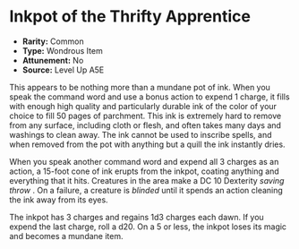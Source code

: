 
# Inkpot of the Thrifty Apprentice

* **Rarity:** Common
* **Type:** Wondrous Item
* **Attunement:** No
* **Source:** Level Up A5E


This appears to be nothing more than a mundane pot of ink. When you speak the command word and use a bonus action to expend 1 charge, it fills with enough high quality and particularly durable ink of the color of your choice to fill 50 pages of parchment. This ink is extremely hard to remove from any surface, including cloth or flesh, and often takes many days and washings to clean away. The ink cannot be used to inscribe spells, and when removed from the pot with anything but a quill the ink instantly dries. 

When you speak another command word and expend all 3 charges as an action, a 15-foot cone of ink erupts from the inkpot, coating anything and everything that it hits. Creatures in the area make a DC 10 Dexterity _saving throw_ . On a failure, a creature is _blinded_  until it spends an action cleaning the ink away from its eyes. 

The inkpot has 3 charges and regains 1d3 charges each dawn. If you expend the last charge, roll a d20\. On a 5 or less, the inkpot loses its magic and becomes a mundane item.
